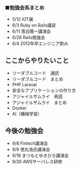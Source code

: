 ### ■勉強会系まとめ
* 5/12 IOT展
* 6/3 Ruby on Rails講習
* 6/11 落合陽一講演会
* 6/28 Rails勉強会
* 8/4 2012年卒エンジニア飲み

## ここからやりたいこと
* リーダブルコード　通読
* リーダブルコード　まとめ
* PHP Laraval
* 安全なアプリケーションの作り方
* アジャイルザムライ　再読
* アジャイルザムライ　まとめ
* Docker
* AI（機械学習）

## 今後の勉強会
* 9/8 Fintech講演会
* 9/9 徳丸浩氏講演会
* 9/16 まつもとゆきひろ講演会
* 9/26 AWSサーバレス研修

